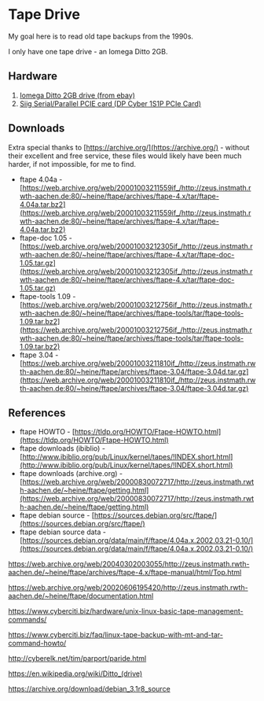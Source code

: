 # Tape Drive

My goal here is to read old tape backups from the 1990s.

I only have one tape drive - an Iomega Ditto 2GB.


## Hardware

1. [Iomega Ditto 2GB drive (from ebay)](https://en.wikipedia.org/wiki/Ditto_(drive))
1. [Siig Serial/Parallel PCIE card (DP Cyber 1S1P PCIe Card)](https://www.siig.com/products/it-products/serial-parallel/combo/pcie/dp-cyber-1s1p-pcie-card.html)


## Downloads

Extra special thanks to [https://archive.org/](https://archive.org/) - without their excellent and free service, these files would likely have been much harder, if not impossible, for me to find.

* ftape 4.04a - [https://web.archive.org/web/20001003211559if_/http://zeus.instmath.rwth-aachen.de:80/~heine/ftape/archives/ftape-4.x/tar/ftape-4.04a.tar.bz2](https://web.archive.org/web/20001003211559if_/http://zeus.instmath.rwth-aachen.de:80/~heine/ftape/archives/ftape-4.x/tar/ftape-4.04a.tar.bz2)
* ftape-doc 1.05 - [https://web.archive.org/web/20001003212305if_/http://zeus.instmath.rwth-aachen.de:80/~heine/ftape/archives/ftape-4.x/tar/ftape-doc-1.05.tar.gz](https://web.archive.org/web/20001003212305if_/http://zeus.instmath.rwth-aachen.de:80/~heine/ftape/archives/ftape-4.x/tar/ftape-doc-1.05.tar.gz)
* ftape-tools 1.09 - [https://web.archive.org/web/20001003212756if_/http://zeus.instmath.rwth-aachen.de:80/~heine/ftape/archives/ftape-tools/tar/ftape-tools-1.09.tar.bz2](https://web.archive.org/web/20001003212756if_/http://zeus.instmath.rwth-aachen.de:80/~heine/ftape/archives/ftape-tools/tar/ftape-tools-1.09.tar.bz2)
* ftape 3.04 - [https://web.archive.org/web/20001003211810if_/http://zeus.instmath.rwth-aachen.de:80/~heine/ftape/archives/ftape-3.04/ftape-3.04d.tar.gz](https://web.archive.org/web/20001003211810if_/http://zeus.instmath.rwth-aachen.de:80/~heine/ftape/archives/ftape-3.04/ftape-3.04d.tar.gz)


## References

* ftape HOWTO - [https://tldp.org/HOWTO/Ftape-HOWTO.html](https://tldp.org/HOWTO/Ftape-HOWTO.html)
* ftape downloads (ibiblio) - [http://www.ibiblio.org/pub/Linux/kernel/tapes/!INDEX.short.html](http://www.ibiblio.org/pub/Linux/kernel/tapes/!INDEX.short.html)
* ftape downloads (archive.org) - [https://web.archive.org/web/20000830072717/http://zeus.instmath.rwth-aachen.de/~heine/ftape/getting.html](https://web.archive.org/web/20000830072717/http://zeus.instmath.rwth-aachen.de/~heine/ftape/getting.html)
* ftape debian source - [https://sources.debian.org/src/ftape/](https://sources.debian.org/src/ftape/)
* ftape debian source data - [https://sources.debian.org/data/main/f/ftape/4.04a.x.2002.03.21-0.10/](https://sources.debian.org/data/main/f/ftape/4.04a.x.2002.03.21-0.10/)


https://web.archive.org/web/20040302003055/http://zeus.instmath.rwth-aachen.de/~heine/ftape/archives/ftape-4.x/ftape-manual/html/Top.html

https://web.archive.org/web/20020606195420/http://zeus.instmath.rwth-aachen.de/~heine/ftape/documentation.html

https://www.cyberciti.biz/hardware/unix-linux-basic-tape-management-commands/

https://www.cyberciti.biz/faq/linux-tape-backup-with-mt-and-tar-command-howto/

http://cyberelk.net/tim/parport/paride.html

https://en.wikipedia.org/wiki/Ditto_(drive)

https://archive.org/download/debian_3.1r8_source

